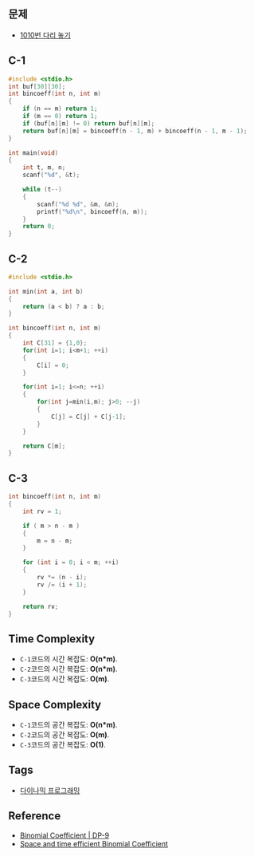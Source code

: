 ## 문제
- [1010번 다리 놓기](https://www.acmicpc.net/problem/1010)

## C-1
```cpp
#include <stdio.h>
int buf[30][30];
int bincoeff(int n, int m)
{
	if (n == m) return 1;
	if (m == 0) return 1;
	if (buf[n][m] != 0) return buf[n][m];
	return buf[n][m] = bincoeff(n - 1, m) + bincoeff(n - 1, m - 1);
}

int main(void)
{
	int t, m, n;
	scanf("%d", &t);

	while (t--)
	{
		scanf("%d %d", &m, &n);
		printf("%d\n", bincoeff(n, m));
	}
	return 0;
}
```

## C-2
```cpp
#include <stdio.h>

int min(int a, int b)
{
	return (a < b) ? a : b;
}

int bincoeff(int n, int m)
{
	int C[31] = {1,0};
	for(int i=1; i<m+1; ++i)
	{
		C[i] = 0;
	}

	for(int i=1; i<=n; ++i)
	{
		for(int j=min(i,m); j>0; --j)
		{
			C[j] = C[j] + C[j-1];
		}
	}

	return C[m];
}
```

## C-3
```cpp
int bincoeff(int n, int m) 
{ 
	int rv = 1; 

	if ( m > n - m ) 
	{
		m = n - m;
	}

	for (int i = 0; i < m; ++i) 
	{ 
		rv *= (n - i); 
		rv /= (i + 1); 
	} 

	return rv; 
} 
```

## Time Complexity
- `C-1`코드의 시간 복잡도: <b>O(n\*m)</b>.
- `C-2`코드의 시간 복잡도: <b>O(n\*m)</b>.
- `C-3`코드의 시간 복잡도: <b>O(m)</b>.

## Space Complexity
- `C-1`코드의 공간 복잡도: <b>O(n\*m)</b>.
- `C-2`코드의 공간 복잡도: <b>O(m)</b>.
- `C-3`코드의 공간 복잡도: <b>O(1)</b>.

## Tags
- [다이나믹 프로그래밍](https://github.com/myoi-oj/baekjoon-oj#dp)

## Reference
- [Binomial Coefficient | DP-9](https://www.geeksforgeeks.org/binomial-coefficient-dp-9/)
- [Space and time efficient Binomial Coefficient](https://www.geeksforgeeks.org/space-and-time-efficient-binomial-coefficient/)
